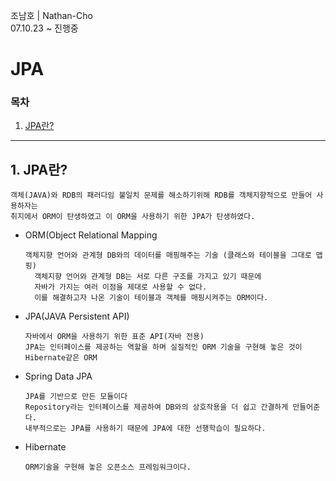 조남호 | Nathan-Cho<br>
07.10.23 ~ 진행중

# JPA
### 목차
1. [JPA란?](#1-jpa란)

***
## 1. JPA란?
    객체(JAVA)와 RDB의 패러다임 불일치 문제를 해소하기위해 RDB를 객체지향적으로 만들어 사용하자는
    취지에서 ORM이 탄생하였고 이 ORM을 사용하기 위한 JPA가 탄생하였다.

- ORM(Object Relational Mapping

      객체지향 언어와 관계형 DB와의 데이터를 매핑해주는 기술 (클래스와 테이블을 그대로 맵핑)
	    객체지향 언어와 관계형 DB는 서로 다른 구조를 가지고 있기 때문에
	    자바가 가지는 여러 이점을 제대로 사용할 수 없다.
	    이를 해결하고자 나온 기술이 테이블과 객체를 매핑시켜주는 ORM이다.
- JPA(JAVA Persistent API)

      자바에서 ORM을 사용하기 위한 표준 API(자바 전용)
      JPA는 인터페이스를 제공하는 역할을 하며 실질적인 ORM 기술을 구현해 놓은 것이 Hibernate같은 ORM
- Spring Data JPA

      JPA를 기반으로 만든 모듈이다
      Repository라는 인터페이스를 제공하여 DB와의 상호작용을 더 쉽고 간결하게 만들어준다.
      내부적으로는 JPA를 사용하기 때문에 JPA에 대한 선행학습이 필요하다.
- Hibernate

      ORM기술을 구현해 놓은 오픈소스 프레임워크이다.

